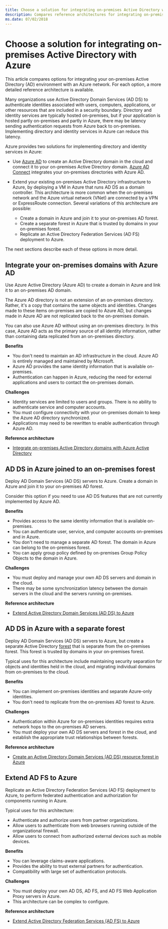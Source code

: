 ```yaml
---
title: Choose a solution for integrating on-premises Active Directory with Azure.
description: Compares reference architectures for integrating on-premises Active Directory with Azure.
ms.date: 07/02/2018
---
```


# Choose a solution for integrating on-premises Active Directory with Azure

This article compares options for integrating your on-premises Active Directory (AD) environment with an Azure network. For each option, a more detailed reference architecture is available.

Many organizations use Active Directory Domain Services (AD DS) to authenticate identities associated with users, computers, applications, or other resources that are included in a security boundary. Directory and identity services are typically hosted on-premises, but if your application is hosted partly on-premises and partly in Azure, there may be latency sending authentication requests from Azure back to on-premises. Implementing directory and identity services in Azure can reduce this latency.

Azure provides two solutions for implementing directory and identity services in Azure: 

* Use [Azure AD][azure-active-directory] to create an Active Directory domain in the cloud and connect it to your on-premises Active Directory domain. [Azure AD Connect][azure-ad-connect] integrates your on-premises directories with Azure AD.

* Extend your existing on-premises Active Directory infrastructure to Azure, by deploying a VM in Azure that runs AD DS as a domain controller. This architecture is more common when the on-premises network and the Azure virtual network (VNet) are connected by a VPN or ExpressRoute connection. Several variations of this architecture are possible: 

    - Create a domain in Azure and join it to your on-premises AD forest.
    - Create a separate forest in Azure that is trusted by domains in your on-premises forest.
    - Replicate an Active Directory Federation Services (AD FS) deployment to Azure. 

The next sections describe each of these options in more detail.

## Integrate your on-premises domains with Azure AD

Use Azure Active Directory (Azure AD) to create a domain in Azure and link it to an on-premises AD domain. 

The Azure AD directory is not an extension of an on-premises directory. Rather, it's a copy that contains the same objects and identities. Changes made to these items on-premises are copied to Azure AD, but changes made in Azure AD are not replicated back to the on-premises domain.

You can also use Azure AD without using an on-premises directory. In this case, Azure AD acts as the primary source of all identity information, rather than containing data replicated from an on-premises directory.

**Benefits**

* You don't need to maintain an AD infrastructure in the cloud. Azure AD is entirely managed and maintained by Microsoft.
* Azure AD provides the same identity information that is available on-premises.
* Authentication can happen in Azure, reducing the need for external applications and users to contact the on-premises domain.

**Challenges**

* Identity services are limited to users and groups. There is no ability to authenticate service and computer accounts.
* You must configure connectivity with your on-premises domain to keep the Azure AD directory synchronized. 
* Applications may need to be rewritten to enable authentication through Azure AD.

**Reference architecture**

- [Integrate on-premises Active Directory domains with Azure Active Directory][aad]

## AD DS in Azure joined to an on-premises forest

Deploy AD Domain Services (AD DS) servers to Azure. Create a domain in Azure and join it to your on-premises AD forest. 

Consider this option if you need to use AD DS features that are not currently implemented by Azure AD. 

**Benefits**

* Provides access to the same identity information that is available on-premises.
* You can authenticate user, service, and computer accounts on-premises and in Azure.
* You don't need to manage a separate AD forest. The domain in Azure can belong to the on-premises forest.
* You can apply group policy defined by on-premises Group Policy Objects to the domain in Azure.

**Challenges**

* You must deploy and manage your own AD DS servers and domain in the cloud.
* There may be some synchronization latency between the domain servers in the cloud and the servers running on-premises.

**Reference architecture**

- [Extend Active Directory Domain Services (AD DS) to Azure][ad-ds]

## AD DS in Azure with a separate forest

Deploy AD Domain Services (AD DS) servers to Azure, but create a separate Active Directory [forest][ad-forest-defn] that is separate from the on-premises forest. This forest is trusted by domains in your on-premises forest.

Typical uses for this architecture include maintaining security separation for objects and identities held in the cloud, and migrating individual domains from on-premises to the cloud.

**Benefits**

* You can implement on-premises identities and separate Azure-only identities.
* You don't need to replicate from the on-premises AD forest to Azure.

**Challenges**

* Authentication within Azure for on-premises identities requires extra network hops to the on-premises AD servers.
* You must deploy your own AD DS servers and forest in the cloud, and establish the appropriate trust relationships between forests.

**Reference architecture**

- [Create an Active Directory Domain Services (AD DS) resource forest in Azure][ad-ds-forest]

## Extend AD FS to Azure

Replicate an Active Directory Federation Services (AD FS) deployment to Azure, to perform federated authentication and authorization for components running in Azure. 

Typical uses for this architecture:

* Authenticate and authorize users from partner organizations.
* Allow users to authenticate from web browsers running outside of the organizational firewall.
* Allow users to connect from authorized external devices such as mobile devices. 

**Benefits**

* You can leverage claims-aware applications.
* Provides the ability to trust external partners for authentication.
* Compatibility with large set of authentication protocols.

**Challenges**

* You must deploy your own AD DS, AD FS, and AD FS Web Application Proxy servers in Azure.
* This architecture can be complex to configure.

**Reference architecture**

- [Extend Active Directory Federation Services (AD FS) to Azure][adfs]

<!-- links -->

[aad]: ./azure-ad.md
[ad-ds]: ./adds-extend-domain.md
[ad-ds-forest]: ./adds-forest.md
[ad-forest-defn]: /windows/desktop/AD/forests
[adfs]: ./adfs.md

[azure-active-directory]: /azure/active-directory-domain-services/active-directory-ds-overview
[azure-ad-connect]: /azure/active-directory/hybrid/whatis-hybrid-identity
